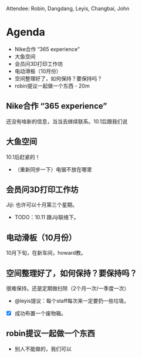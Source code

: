 Attendee: Robin, Dangdang, Leyis, Changbai, John

# Agenda

- Nike合作 “365 experience”
- 大鱼空间
- 会员问3D打印工作坊
- 电动滑板（10月份）
- 空间整理好了，如何保持？要保持吗？
- robin提议一起做一个东西 - 20m

## Nike合作 “365 experience”

还没有啥新的信息，当当去继续联系。10.1后跟我们说

## 大鱼空间

10.1后赶紧的！
- （重新同步一下）电锯不放在哪里

## 会员问3D打印工作坊

Jiji: 也许可以十月第三个星期。
- TODO：10.11 跟Jiji联络下。

## 电动滑板（10月份）

10月下旬，在新车间，howard教。

## 空间整理好了，如何保持？要保持吗？

很难保持。还是定期做扫除（2个月一次/一季度一次）
- @leyis提议：每个staff每次来一定要扔一些垃圾。
- [x] 成功布置一个废物箱。

## robin提议一起做一个东西

- 别人不能做的，我们可以